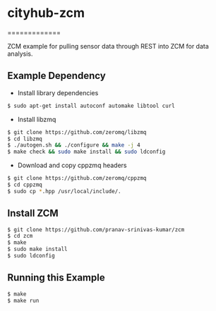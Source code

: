 # cityhub-zcm
=============

ZCM example for pulling sensor data through REST into ZCM for data
analysis.

Example Dependency
----------------

* Install library dependencies

```bash
$ sudo apt-get install autoconf automake libtool curl
```

* Install libzmq

```bash
$ git clone https://github.com/zeromq/libzmq
$ cd libzmq
$ ./autogen.sh && ./configure && make -j 4
$ make check && sudo make install && sudo ldconfig
```

* Download and copy cppzmq headers

```bash
$ git clone https://github.com/zeromq/cppzmq
$ cd cppzmq
$ sudo cp *.hpp /usr/local/include/.
```

Install ZCM
------------

```bash
$ git clone https://github.com/pranav-srinivas-kumar/zcm
$ cd zcm
$ make
$ sudo make install
$ sudo ldconfig
```

Running this Example
-----------------

```bash
$ make
$ make run
```